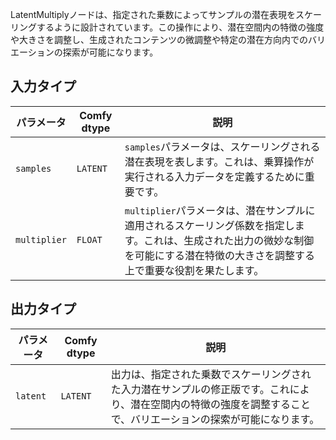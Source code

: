 
LatentMultiplyノードは、指定された乗数によってサンプルの潜在表現をスケーリングするように設計されています。この操作により、潜在空間内の特徴の強度や大きさを調整し、生成されたコンテンツの微調整や特定の潜在方向内でのバリエーションの探索が可能になります。

## 入力タイプ

| パラメータ    | Comfy dtype | 説明 |
|--------------|-------------|-------------|
| `samples`    | `LATENT`    | `samples`パラメータは、スケーリングされる潜在表現を表します。これは、乗算操作が実行される入力データを定義するために重要です。 |
| `multiplier` | `FLOAT`     | `multiplier`パラメータは、潜在サンプルに適用されるスケーリング係数を指定します。これは、生成された出力の微妙な制御を可能にする潜在特徴の大きさを調整する上で重要な役割を果たします。 |

## 出力タイプ

| パラメータ | Comfy dtype | 説明 |
|-----------|-------------|-------------|
| `latent`  | `LATENT`    | 出力は、指定された乗数でスケーリングされた入力潜在サンプルの修正版です。これにより、潜在空間内の特徴の強度を調整することで、バリエーションの探索が可能になります。 |